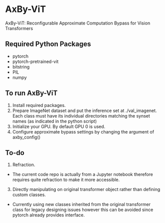# AxBy-ViT
AxBy-ViT: Reconfigurable Approximate Computation Bypass for Vision Transformers

## Required Python Packages
 - pytorch
 - pytorch-pretrained-vit
 - bitstring
 - PIL
 - numpy

## To run AxBy-ViT
 1. Install required packages.
 2. Prepare ImageNet dataset and put the inference set at ./val_imagenet. Each class must have its individual directories matching the synset names (as indicated in the python script)
 3. Initialize your GPU. By default GPU 0 is used.
 4. Configure approximate bypass settings by changing the argument of axby_config()

## To-do
 1. Refraction.
   - The current code repo is actually from a Jupyter notebook therefore requires quite refraction to make it more accessible.
 3. Directly manipulating on original transformer object rather than defining custom classes.
   - Currently using new classes inherited from the original transformer class for legacy designing issues however this can be avoided since pytorch already provides interface.
